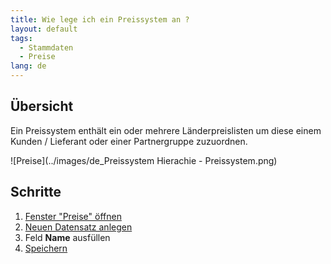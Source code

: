 ```yaml
---
title: Wie lege ich ein Preissystem an ?
layout: default
tags:
  - Stammdaten
  - Preise
lang: de
---
```

## Übersicht

Ein Preissystem enthält ein oder mehrere Länderpreislisten um diese einem Kunden / Lieferant oder einer Partnergruppe zuzuordnen.

![Preise](../images/de_Preissystem Hierachie - Preissystem.png)

## Schritte

1. [Fenster "Preise" öffnen](Wie_finde_und_öffne_ich_ein_Fenster) 
1. [Neuen Datensatz anlegen](Wie_lege_ich_einen_neuen_datensatz_an)
1. Feld **Name** ausfüllen	
1. [Speichern](Wie_lege_ich_einen_neuen_datensatz_an)
